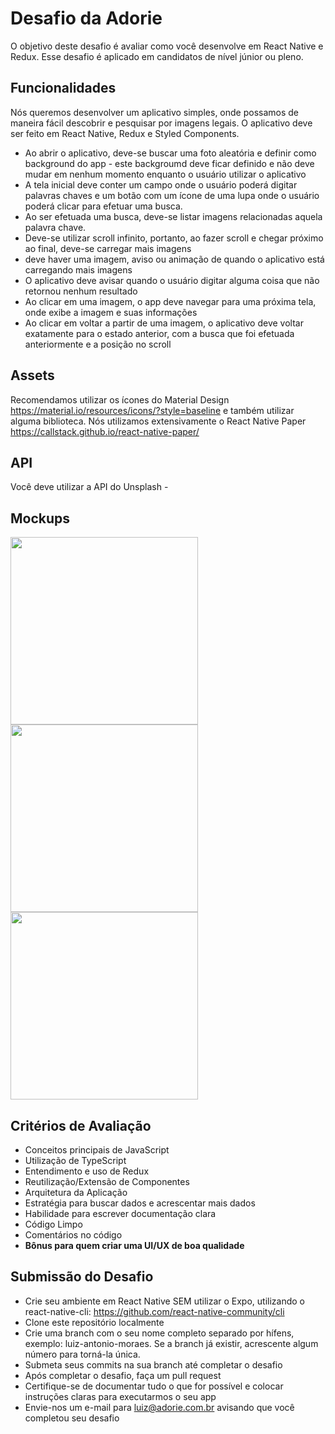 # Desafio da Adorie
O objetivo deste desafio é avaliar como você desenvolve em React Native e Redux. Esse desafio é aplicado em candidatos de nível júnior ou pleno. 

## Funcionalidades
Nós queremos desenvolver um aplicativo simples, onde possamos de maneira fácil descobrir e pesquisar por imagens legais. O aplicativo deve ser feito em React Native, Redux e Styled Components. 

- Ao abrir o aplicativo, deve-se buscar uma foto aleatória e definir como background do app - este backgroumd deve ficar definido e não deve mudar em nenhum momento enquanto o usuário utilizar o aplicativo
- A tela inicial deve conter um campo onde o usuário poderá digitar palavras chaves e um botão com um ícone de uma lupa onde o usuário poderá clicar para efetuar uma busca.
- Ao ser efetuada uma busca, deve-se listar imagens relacionadas aquela palavra chave.
- Deve-se utilizar scroll infinito, portanto, ao fazer scroll e chegar próximo ao final, deve-se carregar mais imagens
- deve haver uma imagem, aviso ou animação de quando o aplicativo está carregando mais imagens
- O aplicativo deve avisar quando o usuário digitar alguma coisa que não retornou nenhum resultado
- Ao clicar em uma imagem, o app deve navegar para uma próxima tela, onde exibe a imagem e suas informações
- Ao clicar em voltar a partir de uma imagem, o aplicativo deve voltar exatamente para o estado anterior, com a busca que foi efetuada anteriormente e a posição no scroll

## Assets
Recomendamos utilizar os ícones do Material Design https://material.io/resources/icons/?style=baseline e também utilizar alguma biblioteca. Nós utilizamos extensivamente o React Native Paper https://callstack.github.io/react-native-paper/

## API
Você deve utilizar a API do Unsplash - 

## Mockups
<img src="https://loja.adorie.com.br/teste-adorie/teste-adorie-1.png" width="300">

<img src="https://loja.adorie.com.br/teste-adorie/teste-adorie-2.png" width="300">

<img src="https://loja.adorie.com.br/teste-adorie/teste-adorie-3.png" width="300">

## Critérios de Avaliação
- Conceitos principais de JavaScript
- Utilização de TypeScript
- Entendimento e uso de Redux
- Reutilização/Extensão de Componentes
- Arquitetura da Aplicação
- Estratégia para buscar dados e acrescentar mais dados
- Habilidade para escrever documentação clara
- Código Limpo
- Comentários no código
- **Bônus para quem criar uma UI/UX de boa qualidade**

## Submissão do Desafio
- Crie seu ambiente em React Native SEM utilizar o Expo, utilizando o react-native-cli: https://github.com/react-native-community/cli
- Clone este repositório localmente
- Crie uma branch com o seu nome completo separado por hífens, exemplo: luiz-antonio-moraes. Se a branch já existir, acrescente algum número para torná-la única.
- Submeta seus commits na sua branch até completar o desafio
- Após completar o desafio, faça um pull request
- Certifique-se de documentar tudo o que for possível e colocar instruções claras para executarmos o seu app
- Envie-nos um e-mail para luiz@adorie.com.br avisando que você completou seu desafio
